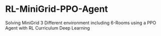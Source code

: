# RL-MiniGrid-PPO-Agent
Solving MiniGrid 3 Different environment including 6-Rooms using a PPO Agent with RL Curriculum Deep Learning
